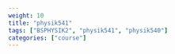 ```yaml
---
weight: 10
title: "physik541"
tags: ["BSPHYSIK2", "physik541", "physik540"]
categories: ["course"]
---
```

